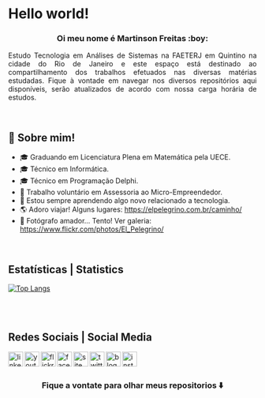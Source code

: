 <p align="center">

<h1>Hello world!</h1>

<h3 align="center"> Oi meu nome é Martinson Freitas :boy:</h3>

</p>

<p align="justify">Estudo Tecnologia em Análises de Sistemas na FAETERJ em Quintino na cidade do Rio de Janeiro e este espaço está destinado ao compartilhamento dos trabalhos efetuados nas diversas matérias estudadas. Fique à vontade em navegar nos diversos repositórios aqui disponíveis, serão atualizados de acordo com nossa carga horária de estudos.</p>
<br>


## 💬 Sobre mim!

- 🎓 Graduando em Licenciatura Plena em Matemática pela UECE.
- 🎓 Técnico em Informática.
- 🎓 Técnico em Programação Delphi.
- 💼 Trabalho voluntário em Assessoria ao Micro-Empreendedor.
- 🚀 Estou sempre aprendendo algo novo relacionado a tecnologia.
- 🌎 Adoro viajar! Alguns lugares: https://elpelegrino.com.br/caminho/
- 📸 Fotógrafo amador... Tento! Ver galeria: https://www.flickr.com/photos/El_Pelegrino/

<br>


## Estatísticas | Statistics

[![Top Langs](https://github-readme-stats.vercel.app/api/top-langs/?username=MartinsonFreitas&langs_count=30)](https://github.com/MartinsonFreitas/github-readme-stats)

<br>
<br>

## Redes Sociais | Social Media

[<img align="left" alt="linkedin" width="30px" src="https://elpelegrino.com.br/icons/social-midias/linkedin.png">][linkedin]

[<img align="left" alt="youtube" width="30px" src="https://elpelegrino.com.br/icons/social-midias/youtube.png">][youtube]

[<img align="left" alt="flickr" width="30px" src="https://elpelegrino.com.br/icons/social-midias/flickr.png">][flickr]

[<img align="left" alt="facebook" width="30px" src="https://elpelegrino.com.br/icons/social-midias/facebook.png">][facebook]

[<img align="left" alt="site" width="30px" src="https://elpelegrino.com.br/icons/social-midias/www.png">][site]

[<img align="left" alt="twitter" width="30px" src="https://elpelegrino.com.br/icons/social-midias/twitter.png">][twitter]

[<img align="left" alt="blogger" width="30px" src="https://elpelegrino.com.br/icons/social-midias/blogger.png">][blogger]

[<img align="left" alt="instagram" width="30px" src="https://elpelegrino.com.br/icons/social-midias/instagram.png">][instagram]

<!-- Sites -->

[linkedin]: https://www.linkedin.com/in/martinson-freitas/
[youtube]: https://www.linkedin.com/in/martinson-freitas/
[flickr]: https://www.linkedin.com/in/martinson-freitas/
[facebook]: https://www.linkedin.com/in/martinson-freitas/
[site]: https://www.linkedin.com/in/martinson-freitas/
[twitter]: https://www.linkedin.com/in/martinson-freitas/
[blogger]: https://www.linkedin.com/in/martinson-freitas/
[instagram]: https://www.instagram.com/elpelegrino/

<br>
<br>

### <div align="center"> Fique a vontate para olhar meus repositorios ⬇️ </div>

<!--
**MartinsonFreitas/MartinsonFreitas** is a ✨ _special_ ✨ repository because its `README.md` (this file) appears on your GitHub profile.

Here are some ideas to get you started:

- 🔭 I’m currently working on ...
- 🌱 I’m currently learning ...
- 👯 I’m looking to collaborate on ...
- 🤔 I’m looking for help with ...
- 💬 Ask me about ...
- 📫 How to reach me: ...
- 😄 Pronouns: ...
- ⚡ Fun fact: ...
-->
